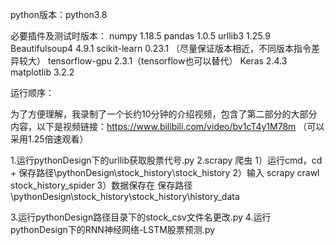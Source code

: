 python版本：python3.8

必要插件及测试时版本：
numpy     1.18.5
pandas     1.0.5
urllib3      1.25.9
Beautifulsoup4    4.9.1
scikit-learn    0.23.1 （尽量保证版本相近，不同版本指令差异较大）
tensorflow-gpu    2.3.1（tensorflow也可以替代）
Keras     2.4.3
matplotlib    3.2.2

运行顺序：

为了方便理解，我录制了一个长约10分钟的介绍视频，包含了第二部分的大部分内容，以下是视频链接：https://www.bilibili.com/video/bv1cT4y1M78m （可以采用1.25倍速观看）

1.运行pythonDesign下的urllib获取股票代号.py
2.scrapy 爬虫
    1）运行cmd，cd + 保存路径\pythonDesign\stock_history\stock_history
    2）输入 scrapy crawl stock_history_spider
    3）数据保存在  保存路径\pythonDesign\stock_history\stock_history\history_data

3.运行pythonDesign路径目录下的stock_csv文件名更改.py
4.运行pythonDesign下的RNN神经网络-LSTM股票预测.py